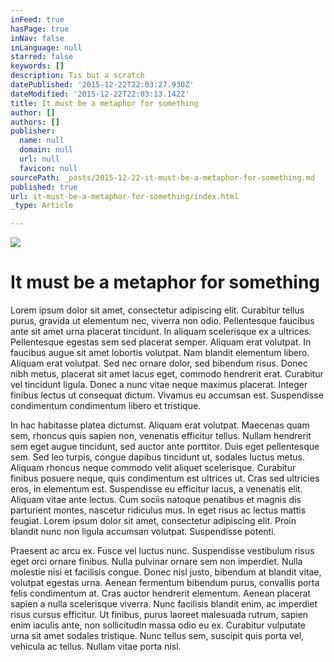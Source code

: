 ```yaml
---
inFeed: true
hasPage: true
inNav: false
inLanguage: null
starred: false
keywords: []
description: Tis but a scratch
datePublished: '2015-12-22T22:03:27.930Z'
dateModified: '2015-12-22T22:03:13.142Z'
title: It must be a metaphor for something
author: []
authors: []
publisher:
  name: null
  domain: null
  url: null
  favicon: null
sourcePath: _posts/2015-12-22-it-must-be-a-metaphor-for-something.md
published: true
url: it-must-be-a-metaphor-for-something/index.html
_type: Article

---
```

![](https://the-grid-user-content.s3-us-west-2.amazonaws.com/d1b8bb48-007e-488e-9d2a-251dc5648c8f.jpg)

# It must be a metaphor for something

Lorem ipsum dolor sit amet, consectetur adipiscing elit. Curabitur tellus purus, gravida ut elementum nec, viverra non odio. Pellentesque faucibus ante sit amet urna placerat tincidunt. In aliquam scelerisque ex a ultrices. Pellentesque egestas sem sed placerat semper. Aliquam erat volutpat. In faucibus augue sit amet lobortis volutpat. Nam blandit elementum libero. Aliquam erat volutpat. Sed nec ornare dolor, sed bibendum risus. Donec nibh metus, placerat sit amet lacus eget, commodo hendrerit erat. Curabitur vel tincidunt ligula. Donec a nunc vitae neque maximus placerat. Integer finibus lectus ut consequat dictum. Vivamus eu accumsan est. Suspendisse condimentum condimentum libero et tristique.

In hac habitasse platea dictumst. Aliquam erat volutpat. Maecenas quam sem, rhoncus quis sapien non, venenatis efficitur tellus. Nullam hendrerit sem eget augue tincidunt, sed auctor ante porttitor. Duis eget pellentesque sem. Sed leo turpis, congue dapibus tincidunt ut, sodales luctus metus. Aliquam rhoncus neque commodo velit aliquet scelerisque. Curabitur finibus posuere neque, quis condimentum est ultrices ut. Cras sed ultricies eros, in elementum est. Suspendisse eu efficitur lacus, a venenatis elit. Aliquam vitae ante lectus. Cum sociis natoque penatibus et magnis dis parturient montes, nascetur ridiculus mus. In eget risus ac lectus mattis feugiat. Lorem ipsum dolor sit amet, consectetur adipiscing elit. Proin blandit nunc non ligula accumsan volutpat. Suspendisse potenti.

Praesent ac arcu ex. Fusce vel luctus nunc. Suspendisse vestibulum risus eget orci ornare finibus. Nulla pulvinar ornare sem non imperdiet. Nulla molestie nisi et facilisis congue. Donec nisl justo, bibendum at blandit vitae, volutpat egestas urna. Aenean fermentum bibendum purus, convallis porta felis condimentum at. Cras auctor hendrerit elementum. Aenean placerat sapien a nulla scelerisque viverra. Nunc facilisis blandit enim, ac imperdiet risus cursus efficitur. Ut finibus, purus laoreet malesuada rutrum, sapien enim iaculis ante, non sollicitudin massa odio eu ex. Curabitur vulputate urna sit amet sodales tristique. Nunc tellus sem, suscipit quis porta vel, vehicula ac tellus. Nullam vitae porta nisl.